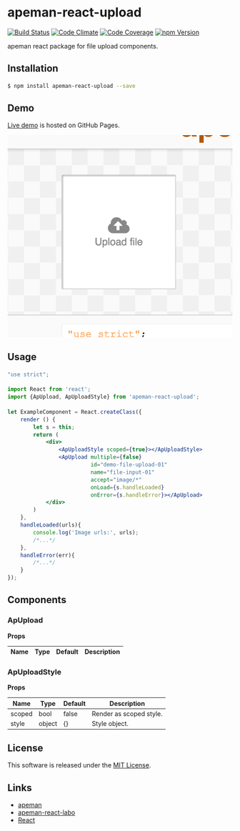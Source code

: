 apeman-react-upload
==========

<!---
This file is generated by ape-tmpl. Do not update manually.
--->

<!-- Badge Start -->
<a name="badges"></a>

[![Build Status][bd_travis_shield_url]][bd_travis_url]
[![Code Climate][bd_codeclimate_shield_url]][bd_codeclimate_url]
[![Code Coverage][bd_codeclimate_coverage_shield_url]][bd_codeclimate_url]
[![npm Version][bd_npm_shield_url]][bd_npm_url]

[bd_repo_url]: https://github.com/apeman-react-labo/apeman-react-upload
[bd_travis_url]: http://travis-ci.org/apeman-react-labo/apeman-react-upload
[bd_travis_shield_url]: http://img.shields.io/travis/apeman-react-labo/apeman-react-upload.svg?style=flat
[bd_license_url]: https://github.com/apeman-react-labo/apeman-react-upload/blob/master/LICENSE
[bd_codeclimate_url]: http://codeclimate.com/github/apeman-react-labo/apeman-react-upload
[bd_codeclimate_shield_url]: http://img.shields.io/codeclimate/github/apeman-react-labo/apeman-react-upload.svg?style=flat
[bd_codeclimate_coverage_shield_url]: http://img.shields.io/codeclimate/coverage/github/apeman-react-labo/apeman-react-upload.svg?style=flat
[bd_gemnasium_url]: https://gemnasium.com/apeman-react-labo/apeman-react-upload
[bd_gemnasium_shield_url]: https://gemnasium.com/apeman-react-labo/apeman-react-upload.svg
[bd_npm_url]: http://www.npmjs.org/package/apeman-react-upload
[bd_npm_shield_url]: http://img.shields.io/npm/v/apeman-react-upload.svg?style=flat
[bd_bower_badge_url]: https://img.shields.io/bower/v/apeman-react-upload.svg?style=flat

<!-- Badge End -->


<!-- Description Start -->
<a name="description"></a>

apeman react package for file upload components.

<!-- Description End -->


<!-- Overview Start -->
<a name="overview"></a>



<!-- Overview End -->


<!-- Sections Start -->
<a name="sections"></a>

<!-- Section from "doc/guides/01.Installation.md.hbs" Start -->

<a name="section-doc-guides-01-installation-md"></a>
Installation
-----

```bash
$ npm install apeman-react-upload --save
```


<!-- Section from "doc/guides/01.Installation.md.hbs" End -->

<!-- Section from "doc/guides/02.Demo.md.hbs" Start -->

<a name="section-doc-guides-02-demo-md"></a>
Demo
-----

[Live demo][demo_url] is hosted on GitHub Pages.

[![Demo Image](./doc/images/screenshot.png)][demo_url]

[demo_url]: http://apeman-react-labo.github.io/apeman-react-upload/demo/demo.html


<!-- Section from "doc/guides/02.Demo.md.hbs" End -->

<!-- Section from "doc/guides/03.Usage.md.hbs" Start -->

<a name="section-doc-guides-03-usage-md"></a>
Usage
---------

```jsx
"use strict";

import React from 'react';
import {ApUpload, ApUploadStyle} from 'apeman-react-upload';

let ExampleComponent = React.createClass({
    render () {
        let s = this;
        return (
            <div>
                <ApUploadStyle scoped={true}></ApUploadStyle>
                <ApUpload multiple={false}
                          id="demo-file-upload-01"
                          name="file-input-01"
                          accept="image/*"
                          onLoad={s.handleLoaded}
                          onError={s.handleError}></ApUpload>
            </div>
        )
    },
    handleLoaded(urls){
        console.log('Image urls:', urls);
        /*...*/
    },
    handleError(err){
        /*...*/
    }
});


```



<!-- Section from "doc/guides/03.Usage.md.hbs" End -->

<!-- Section from "doc/guides/04.Components.md.hbs" Start -->

<a name="section-doc-guides-04-components-md"></a>
Components
-----

### ApUpload

**Props**

| Name | Type | Default | Description |
| ---- | ---- | ------- | ----------- |



### ApUploadStyle

**Props**

| Name | Type | Default | Description |
| ---- | ---- | ------- | ----------- |
| scoped | bool | false | Render as scoped style. |
| style | object | {} | Style object. |



<!-- Section from "doc/guides/04.Components.md.hbs" End -->


<!-- Sections Start -->


<!-- LICENSE Start -->
<a name="license"></a>

License
-------
This software is released under the [MIT License](https://github.com/apeman-react-labo/apeman-react-upload/blob/master/LICENSE).

<!-- LICENSE End -->


<!-- Links Start -->
<a name="links"></a>

Links
------

+ [apeman](https://github.com/apeman-labo/apeman)
+ [apeman-react-labo](https://github.com/apeman-react-labo)
+ [React](https://facebook.github.io/react/)

<!-- Links End -->
